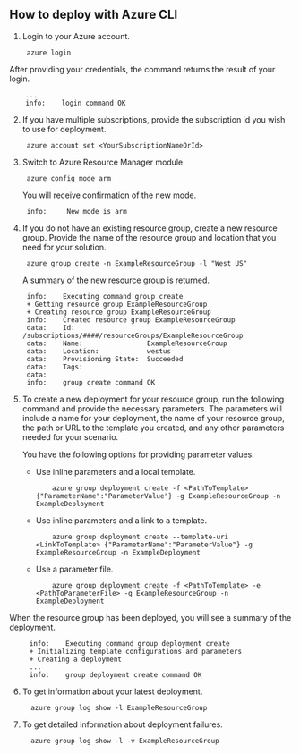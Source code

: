 ## How to deploy with Azure CLI

1. Login to your Azure account.

        azure login

  After providing your credentials, the command returns the result of your login.

        ...
        info:    login command OK

2. If you have multiple subscriptions, provide the subscription id you wish to use for deployment.

        azure account set <YourSubscriptionNameOrId>

3. Switch to Azure Resource Manager module

        azure config mode arm

   You will receive confirmation of the new mode.

        info:     New mode is arm

4. If you do not have an existing resource group, create a new resource group. Provide the name of the resource group and location that you need for your solution.

        azure group create -n ExampleResourceGroup -l "West US"

   A summary of the new resource group is returned.

        info:    Executing command group create
        + Getting resource group ExampleResourceGroup
        + Creating resource group ExampleResourceGroup
        info:    Created resource group ExampleResourceGroup
        data:    Id:                  /subscriptions/####/resourceGroups/ExampleResourceGroup
        data:    Name:                ExampleResourceGroup
        data:    Location:            westus
        data:    Provisioning State:  Succeeded
        data:    Tags:
        data:
        info:    group create command OK

5. To create a new deployment for your resource group, run the following command and provide the necessary parameters. The parameters will include a name for your deployment, the name of your resource group, the path or URL to the template you created, and any other parameters needed for your scenario.

   You have the following options for providing parameter values:

   - Use inline parameters and a local template.

             azure group deployment create -f <PathToTemplate> {"ParameterName":"ParameterValue"} -g ExampleResourceGroup -n ExampleDeployment

   - Use inline parameters and a link to a template.

             azure group deployment create --template-uri <LinkToTemplate> {"ParameterName":"ParameterValue"} -g ExampleResourceGroup -n ExampleDeployment

   - Use a parameter file.

             azure group deployment create -f <PathToTemplate> -e <PathToParameterFile> -g ExampleResourceGroup -n ExampleDeployment

  When the resource group has been deployed, you will see a summary of the deployment.

         info:    Executing command group deployment create
         + Initializing template configurations and parameters
         + Creating a deployment
         ...
         info:    group deployment create command OK


6. To get information about your latest deployment.

         azure group log show -l ExampleResourceGroup

7. To get detailed information about deployment failures.

         azure group log show -l -v ExampleResourceGroup
